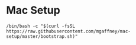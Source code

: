 # Mac Setup

```
/bin/bash -c "$(curl -fsSL https://raw.githubusercontent.com/mgaffney/mac-setup/master/bootstrap.sh)"
```
